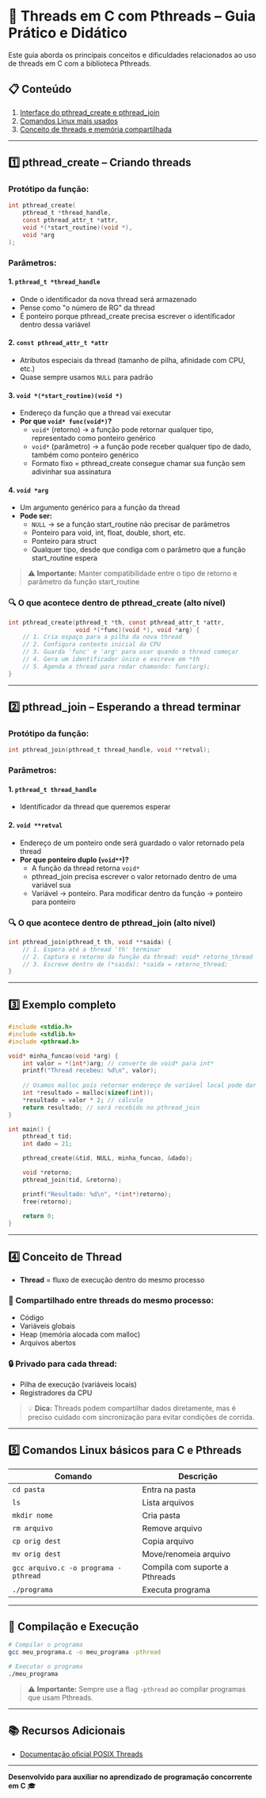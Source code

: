 # 🧵 Threads em C com Pthreads – Guia Prático e Didático

Este guia aborda os principais conceitos e dificuldades relacionados ao uso de threads em C com a biblioteca Pthreads.

## 📋 Conteúdo

1. [Interface do pthread_create e pthread_join](#1️⃣-pthread_create--criando-threads)
2. [Comandos Linux mais usados](#5️⃣-comandos-linux-básicos-para-c-e-pthreads)
3. [Conceito de threads e memória compartilhada](#4️⃣-conceito-de-thread)

---

## 1️⃣ pthread_create – Criando threads

### Protótipo da função:
```c
int pthread_create(
    pthread_t *thread_handle,
    const pthread_attr_t *attr,
    void *(*start_routine)(void *),
    void *arg
);
```

### Parâmetros:

#### 1. `pthread_t *thread_handle`
- Onde o identificador da nova thread será armazenado
- Pense como "o número de RG" da thread
- É ponteiro porque pthread_create precisa escrever o identificador dentro dessa variável

#### 2. `const pthread_attr_t *attr`
- Atributos especiais da thread (tamanho de pilha, afinidade com CPU, etc.)
- Quase sempre usamos `NULL` para padrão

#### 3. `void *(*start_routine)(void *)`
- Endereço da função que a thread vai executar
- **Por que `void* func(void*)`?**
  - `void*` (retorno) → a função pode retornar qualquer tipo, representado como ponteiro genérico
  - `void*` (parâmetro) → a função pode receber qualquer tipo de dado, também como ponteiro genérico
  - Formato fixo = pthread_create consegue chamar sua função sem adivinhar sua assinatura

#### 4. `void *arg`
- Um argumento genérico para a função da thread
- **Pode ser:**
  - `NULL` → se a função start_routine não precisar de parâmetros
  - Ponteiro para void, int, float, double, short, etc.
  - Ponteiro para struct
  - Qualquer tipo, desde que condiga com o parâmetro que a função start_routine espera

> ⚠️ **Importante:** Manter compatibilidade entre o tipo de retorno e parâmetro da função start_routine

### 🔍 O que acontece dentro de pthread_create (alto nível)

```c
int pthread_create(pthread_t *th, const pthread_attr_t *attr,
                   void *(*func)(void *), void *arg) {
    // 1. Cria espaço para a pilha da nova thread
    // 2. Configura contexto inicial da CPU
    // 3. Guarda 'func' e 'arg' para usar quando a thread começar
    // 4. Gera um identificador único e escreve em *th
    // 5. Agenda a thread para rodar chamando: func(arg);
}
```

---

## 2️⃣ pthread_join – Esperando a thread terminar

### Protótipo da função:
```c
int pthread_join(pthread_t thread_handle, void **retval);
```

### Parâmetros:

#### 1. `pthread_t thread_handle`
- Identificador da thread que queremos esperar

#### 2. `void **retval`
- Endereço de um ponteiro onde será guardado o valor retornado pela thread
- **Por que ponteiro duplo (`void**`)?**
  - A função da thread retorna `void*`
  - pthread_join precisa escrever o valor retornado dentro de uma variável sua
  - Variável → ponteiro. Para modificar dentro da função → ponteiro para ponteiro

### 🔍 O que acontece dentro de pthread_join (alto nível)

```c
int pthread_join(pthread_t th, void **saida) {
    // 1. Espera até a thread 'th' terminar
    // 2. Captura o retorno da função da thread: void* retorno_thread
    // 3. Escreve dentro de (*saida): *saida = retorno_thread;
}
```

---

## 3️⃣ Exemplo completo

```c
#include <stdio.h>
#include <stdlib.h>
#include <pthread.h>

void* minha_funcao(void *arg) {
    int valor = *(int*)arg; // converte de void* para int*
    printf("Thread recebeu: %d\n", valor);
  
    // Usamos malloc pois retornar endereço de variável local pode dar erro
    int *resultado = malloc(sizeof(int)); 
    *resultado = valor * 2; // cálculo
    return resultado; // será recebido no pthread_join
}

int main() {
    pthread_t tid;
    int dado = 21;

    pthread_create(&tid, NULL, minha_funcao, &dado);

    void *retorno;
    pthread_join(tid, &retorno);

    printf("Resultado: %d\n", *(int*)retorno);
    free(retorno);
    
    return 0;
}
```

---

## 4️⃣ Conceito de Thread

- **Thread** = fluxo de execução dentro do mesmo processo

### 🔄 Compartilhado entre threads do mesmo processo:
- Código
- Variáveis globais
- Heap (memória alocada com malloc)
- Arquivos abertos

### 🔒 Privado para cada thread:
- Pilha de execução (variáveis locais)
- Registradores da CPU

> 💡 **Dica:** Threads podem compartilhar dados diretamente, mas é preciso cuidado com sincronização para evitar condições de corrida.

---

## 5️⃣ Comandos Linux básicos para C e Pthreads

| Comando | Descrição |
|---------|-----------|
| `cd pasta` | Entra na pasta |
| `ls` | Lista arquivos |
| `mkdir nome` | Cria pasta |
| `rm arquivo` | Remove arquivo |
| `cp orig dest` | Copia arquivo |
| `mv orig dest` | Move/renomeia arquivo |
| `gcc arquivo.c -o programa -pthread` | Compila com suporte a Pthreads |
| `./programa` | Executa programa |

---

## 🚀 Compilação e Execução

```bash
# Compilar o programa
gcc meu_programa.c -o meu_programa -pthread

# Executar o programa
./meu_programa
```

> ⚠️ **Importante:** Sempre use a flag `-pthread` ao compilar programas que usam Pthreads.

---

## 📚 Recursos Adicionais

- [Documentação oficial POSIX Threads](https://pubs.opengroup.org/onlinepubs/9699919799/basedefs/pthread.h.html)

---

**Desenvolvido para auxiliar no aprendizado de programação concorrente em C** 🎓